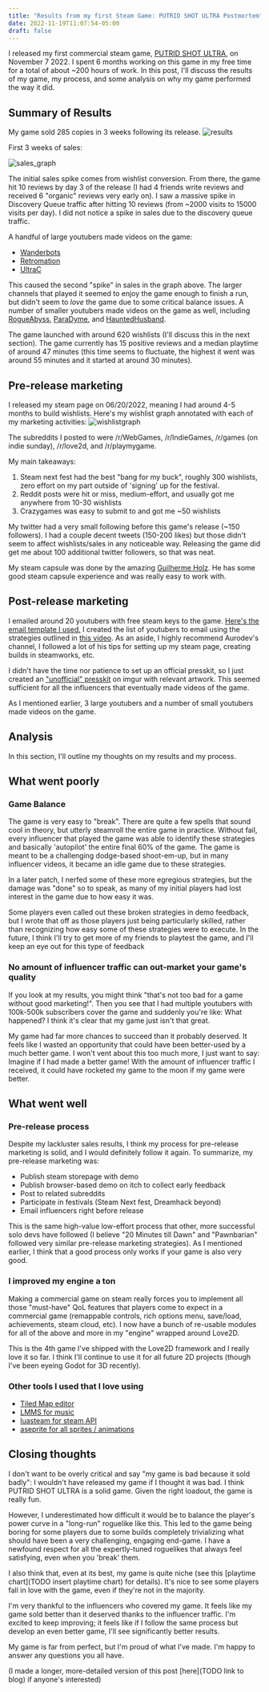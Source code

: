 ```yaml
---
title: "Results from my first Steam Game: PUTRID SHOT ULTRA Postmortem"
date: 2022-11-19T11:07:54-05:00
draft: false
---
```

I released my first commercial steam game, [PUTRID SHOT ULTRA](https://store.steampowered.com/app/2053360/PUTRID_SHOT_ULTRA/), on November 7 2022. I spent 6 months working on this game in my free time for a total of about ~200 hours of work. In this post, I'll discuss the results of my game, my process, and some analysis on why my game performed the way it did.

## Summary of Results
My game sold 285 copies in 3 weeks following its release.
![results](https://i.imgur.com/XretR2j.png)

First 3 weeks of sales:

![sales_graph](https://i.imgur.com/KGntyWN.png)

The initial sales spike comes from wishlist conversion. From there, the game hit 10 reviews by day 3 of the release (I had 4 friends write reviews and received 6 "organic" reviews very early on). I saw a massive spike in Discovery Queue traffic after hitting 10 reviews (from ~2000 visits to 15000 visits per day). I did not notice a spike in sales due to the discovery queue traffic.

A handful of large youtubers made videos on the game:

* [Wanderbots](https://www.youtube.com/watch?v=hUwIxWYF3X4)
* [Retromation](https://www.youtube.com/watch?v=64MQ3ALXQio)
* [UltraC](https://www.youtube.com/watch?v=6vu_DlMV3OE)

This caused the second "spike" in sales in the graph above. The larger channels that played it seemed to enjoy the game enough to finish a run, but didn't seem to *love* the game due to some critical balance issues.
A number of smaller youtubers made videos on the game as well, including [RogueAbyss](https://www.youtube.com/@rogueabyss), [ParaDyme](https://www.youtube.com/watch?v=IWHi9VRWr4Q), and [HauntedHusband](https://www.youtube.com/watch?v=eTkhYLoughA).

The game launched with around 620 wishlists (I'll discuss this in the next section). The game currently has 15 positive reviews and a median playtime of around 47 minutes (this time seems to fluctuate, the highest it went was around 55 minutes and it started at around 30 minutes).

## Pre-release marketing
I released my steam page on 06/20/2022, meaning I had around 4-5 months to build wishlists.
Here's my wishlist graph annotated with each of my marketing activities:
![wishlistgraph](https://i.imgur.com/1fZA4GV.png)

The subreddits I posted to were /r/WebGames, /r/IndieGames, /r/games (on indie sunday), /r/love2d, and /r/playmygame.

My main takeaways:

1. Steam next fest had the best "bang for my buck", roughly 300 wishlists, zero effort on my part outside of 'signing' up for the festival.
2. Reddit posts were hit or miss, medium-effort, and usually got me anywhere from 10-30 wishlists
3. Crazygames was easy to submit to and got me ~50 wishlists

My twitter had a very small following before this game's release (~150 followers). I had a couple decent tweets (150-200 likes) but those didn't seem to affect wishlists/sales in any noticeable way. Releasing the game did get me about 100 additional twitter followers, so that was neat.

My steam capsule was done by the amazing [Guilherme Holz](https://www.artstation.com/gholz). He has some good steam capsule experience and was really easy to work with.
## Post-release marketing
I emailed around 20 youtubers with free steam keys to the game. [Here's the email template I used.](https://i.imgur.com/3jgEIhW.png)
I created the list of youtubers to email using the strategies outlined in [this video](https://www.youtube.com/watch?v=ukw_vTFjSDo). As an aside, I highly recommend Aurodev's channel, I followed a lot of his tips for setting up my steam page, creating builds in steamworks, etc.

I didn't have the time nor patience to set up an official presskit, so I just created an ["unofficial" presskit](https://imgur.com/a/prv0qRh) on imgur with relevant artwork. This seemed sufficient for all the influencers that eventually made videos of the game.

As I mentioned earlier, 3 large youtubers and a number of small youtubers made videos on the game.
## Analysis
In this section, I'll outline my thoughts on my results and my process.
## What went poorly
### Game Balance
The game is very easy to "break". There are quite a few spells that sound cool in theory, but utterly steamroll the entire game in practice. Without fail, every influencer that played the game was able to identify these strategies and basically 'autopilot' the entire final 60% of the game. The game is meant to be a challenging dodge-based shoot-em-up, but in many influencer videos, it became an idle game due to these strategies.

In a later patch, I nerfed some of these more egregious strategies, but the damage was "done" so to speak, as many of my initial players had lost interest in the game due to how easy it was.

Some players even called out these broken strategies in demo feedback, but I wrote that off as those players just being particularly skilled, rather than recognizing how easy some of these strategies were to execute. In the future, I think I'll try to get more of my friends to playtest the game, and I'll keep an eye out for this type of feedback

### No amount of influencer traffic can out-market your game's quality
If you look at my results, you might think "that's not too bad for a game without good marketing!". Then you see that I had multiple youtubers with 100k-500k subscribers cover the game and suddenly you're like: What happened? I think it's clear that my game just isn't that great.

My game had far more chances to succeed than it probably deserved. It feels like I wasted an opportunity that could have been better-used by a much better game. I won't vent about this too much more, I just want to say: Imagine if I had made a better game! With the amount of influencer traffic I received, it could have rocketed my game to the moon if my game were better.

## What went well
### Pre-release process
Despite my lackluster sales results, I think my process for pre-release marketing is solid, and I would definitely follow it again. To summarize, my pre-release marketing was:
* Publish steam storepage with demo
* Publish browser-based demo on itch to collect early feedback
* Post to related subreddits
* Participate in festivals (Steam Next fest, Dreamhack beyond)
* Email influencers right before release

This is the same high-value low-effort process that other, more successful solo devs have followed (I believe "20 Minutes till Dawn" and "Pawnbarian" followed very similar pre-release marketing strategies). As I mentioned earlier, I think that a good process only works if your game is also very good.
### I improved my engine a ton
Making a commercial game on steam really forces you to implement all those "must-have" QoL features that players come to expect in a commercial game (remappable controls, rich options menu, save/load, achievements, steam cloud, etc). I now have a bunch of re-usable modules for all of the above and more in my "engine" wrapped around Love2D.

This is the 4th game I've shipped with the Love2D framework and I really love it so far. I think I'll continue to use it for all future 2D projects (though I've been eyeing Godot for 3D recently).
### Other tools I used that I love using
* [Tiled Map editor](https://www.mapeditor.org/)
* [LMMS for music](https://lmms.io/)
* [luasteam for steam API](https://luasteam.readthedocs.io/en/stable/)
* [aseprite for all sprites / animations](https://www.aseprite.org/)

## Closing thoughts
I don't want to be overly critical and say "my game is bad because it sold badly": I wouldn't have released my game if I thought it was bad. I think PUTRID SHOT ULTRA is a solid game. Given the right loadout, the game is really fun.

However, I underestimated how difficult it would be to balance the player's power curve in a "long-run" roguelike like this. This led to the game being boring for some players due to some builds completely trivializing what should have been a very challenging, engaging end-game. I have a newfound respect for all the expertly-tuned roguelikes that always feel satisfying, even when you 'break' them.

I also think that, even at its best, my game is quite niche (see this [playtime chart](TODO insert playtime chart) for details). It's nice to see some players fall in love with the game, even if they're not in the majority.

I'm very thankful to the influencers who covered my game. It feels like my game sold better than it deserved thanks to the influencer traffic. I'm excited to keep improving; it feels like if I follow the same process but develop an even better game, I'll see significantly better results.

My game is far from perfect, but I'm proud of what I've made. I'm happy to answer any questions you all have.

(I made a longer, more-detailed version of this post [here](TODO link to blog) if anyone's interested)